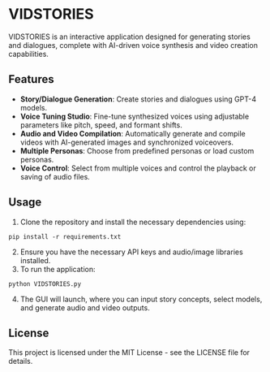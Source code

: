# VIDSTORIES

VIDSTORIES is an interactive application designed for generating stories and dialogues, complete with AI-driven voice synthesis and video creation capabilities.

## Features

- **Story/Dialogue Generation**: Create stories and dialogues using GPT-4 models.
- **Voice Tuning Studio**: Fine-tune synthesized voices using adjustable parameters like pitch, speed, and formant shifts.
- **Audio and Video Compilation**: Automatically generate and compile videos with AI-generated images and synchronized voiceovers.
- **Multiple Personas**: Choose from predefined personas or load custom personas.
- **Voice Control**: Select from multiple voices and control the playback or saving of audio files.

## Usage

1. Clone the repository and install the necessary dependencies using:

```
pip install -r requirements.txt
```

2. Ensure you have the necessary API keys and audio/image libraries installed.
3. To run the application:

```
python VIDSTORIES.py
```

4. The GUI will launch, where you can input story concepts, select models, and generate audio and video outputs.

## License

This project is licensed under the MIT License - see the LICENSE file for details.

